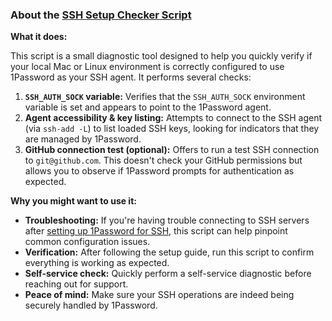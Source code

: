 ### About the [SSH Setup Checker Script](ssh-checker.sh)

**What it does:**

This script is a small diagnostic tool designed to help you quickly verify if your local Mac or Linux environment is correctly configured to use 1Password as your SSH agent. It performs several checks:

1. **`SSH_AUTH_SOCK` variable:** Verifies that the `SSH_AUTH_SOCK` environment variable is set and appears to point to the 1Password agent.
2. **Agent accessibility & key listing:** Attempts to connect to the SSH agent (via `ssh-add -L`) to list loaded SSH keys, looking for indicators that they are managed by 1Password.
3. **GitHub connection test (optional):** Offers to run a test SSH connection to `git@github.com`. This doesn't check your GitHub permissions but allows you to observe if 1Password prompts for authentication as expected.

**Why you might want to use it:**

- **Troubleshooting:** If you're having trouble connecting to SSH servers after [setting up 1Password for SSH](ssh-guide.md), this script can help pinpoint common configuration issues.
- **Verification:** After following the setup guide, run this script to confirm everything is working as expected.
- **Self-service check:** Quickly perform a self-service diagnostic before reaching out for support.
- **Peace of mind:** Make sure your SSH operations are indeed being securely handled by 1Password.
